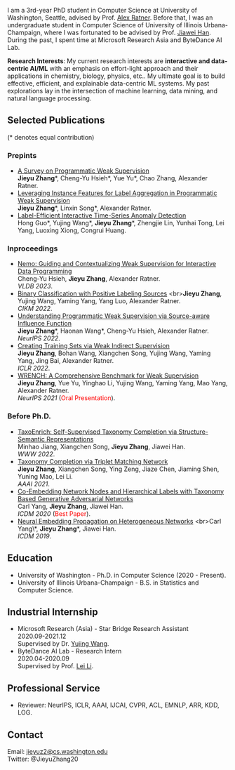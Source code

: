 I am a 3rd-year PhD student in Computer Science at University of Washington, Seattle, advised by Prof. [Alex Ratner](https://ajratner.github.io/). Before that, I was an undergraduate student in Computer Science of University of Illinois Urbana-Champaign, where I was fortunated to be advised by Prof. [Jiawei Han](http://hanj.cs.illinois.edu/). During the past, I spent time at Microsoft Research Asia and ByteDance AI Lab.

**Research Interests**: My current research interests are **interactive and data-centric AI/ML** with an emphasis on effort-light approach and their applications in chemistry, biology, physics, etc.. My ultimate goal is to build effective, efficient, and explainable data-centric ML systems. My past explorations lay in the intersection of machine learning, data mining, and natural language processing.

## Selected Publications
(\* denotes equal contribution)
### Prepints
- [A Survey on Programmatic Weak Supervision](https://arxiv.org/abs/2202.05433)
<br>**Jieyu Zhang**\*, Cheng-Yu Hsieh\*, Yue Yu\*, Chao Zhang, Alexander Ratner.
- [Leveraging Instance Features for Label Aggregation in Programmatic Weak Supervision](https://arxiv.org/abs/2210.02724)
<br>**Jieyu Zhang**\*, Linxin Song\*, Alexander Ratner.
- [Label-Efficient Interactive Time-Series Anomaly Detection](https://arxiv.org/abs/2212.14621)
<br>Hong Guo\*, Yujing Wang\*, **Jieyu Zhang**\*, Zhengjie Lin, Yunhai Tong, Lei Yang, Luoxing Xiong, Congrui Huang.


### Inproceedings
- [Nemo: Guiding and Contextualizing Weak Supervision for Interactive Data Programming](https://arxiv.org/abs/2203.01382)
<br>Cheng-Yu Hsieh, **Jieyu Zhang**, Alexander Ratner.
<br>*VLDB 2023*.
- [Binary Classification with Positive Labeling Sources]([https://arxiv.org/abs/2205.12879](https://dl.acm.org/doi/abs/10.1145/3511808.3557552))
<br>**Jieyu Zhang**, Yujing Wang, Yaming Yang, Yang Luo, Alexander Ratner.
<br>*CIKM 2022*.
- [Understanding Programmatic Weak Supervision via Source-aware Influence Function](https://arxiv.org/abs/2205.12879)
<br>**Jieyu Zhang**\*, Haonan Wang\*, Cheng-Yu Hsieh, Alexander Ratner.
<br>*NeurIPS 2022*.
- [Creating Training Sets via Weak Indirect Supervision](https://arxiv.org/abs/2110.03484)
<br>**Jieyu Zhang**, Bohan Wang, Xiangchen Song, Yujing Wang, Yaming Yang, Jing Bai, Alexander Ratner.
<br>*ICLR 2022*.
- [WRENCH: A Comprehensive Benchmark for Weak Supervision](https://arxiv.org/abs/2109.11377)
<br>**Jieyu Zhang**, Yue Yu, Yinghao Li, Yujing Wang, Yaming Yang, Mao Yang, Alexander Ratner.
<br>*NeurIPS 2021* (<font color=red>Oral Presentation</font>).

### Before Ph.D.
- [TaxoEnrich: Self-Supervised Taxonomy Completion via Structure-Semantic Representations](https://arxiv.org/abs/2202.04887)
<br>Minhao Jiang, Xiangchen Song, **Jieyu Zhang**, Jiawei Han.
<br>*WWW 2022*.
- [Taxonomy Completion via Triplet Matching Network](https://arxiv.org/abs/2101.01896)
<br>**Jieyu Zhang**, Xiangchen Song, Ying Zeng, Jiaze Chen, Jiaming Shen, Yuning Mao, Lei Li.
<br>*AAAI 2021*.
- [Co-Embedding Network Nodes and Hierarchical Labels with Taxonomy Based Generative Adversarial Networks](https://www.computer.org/csdl/proceedings-article/icdm/2020/831600a721/1r54IXOTRSg)
<br>Carl Yang, **Jieyu Zhang**, Jiawei Han.
<br>*ICDM 2020* (<font color=red>Best Paper</font>).
- [Neural Embedding Propagation on Heterogeneous Networks]([https://www.computer.org/csdl/proceedings-article/icdm/2020/831600a721/1r54IXOTRSg](https://arxiv.org/abs/1910.00005))
<br>Carl Yang\*, **Jieyu Zhang**\*, Jiawei Han.
<br>*ICDM 2019*.


## Education
- University of Washington - Ph.D. in Computer Science  (2020 - Present). 
- University of Illinois Urbana-Champaign - B.S. in Statistics and Computer Science. 

## Industrial Internship
- Microsoft Research (Asia) - Star Bridge Research Assistant
<br> 2020.09-2021.12
<br> Supervised by Dr. [Yujing Wang](https://scholar.google.com/citations?user=YgL4rywAAAAJ&hl=en).
- ByteDance AI Lab - Research Intern
<br> 2020.04-2020.09
<br> Supervised by Prof. [Lei Li](https://lileicc.github.io/).


## Professional Service
- Reviewer: NeurIPS, ICLR, AAAI, IJCAI, CVPR, ACL, EMNLP, ARR, KDD, LOG.

## Contact
Email: jieyuz2@cs.washington.edu
<br>Twitter: @JieyuZhang20

